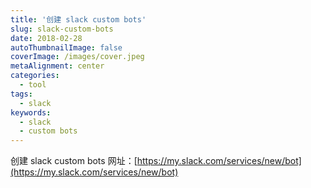 ```yaml
---
title: '创建 slack custom bots'
slug: slack-custom-bots
date: 2018-02-28
autoThumbnailImage: false
coverImage: /images/cover.jpeg
metaAlignment: center
categories:
  - tool
tags:
  - slack
keywords:
  - slack
  - custom bots
---
```


创建 slack custom bots 网址：[https://my.slack.com/services/new/bot](https://my.slack.com/services/new/bot)
